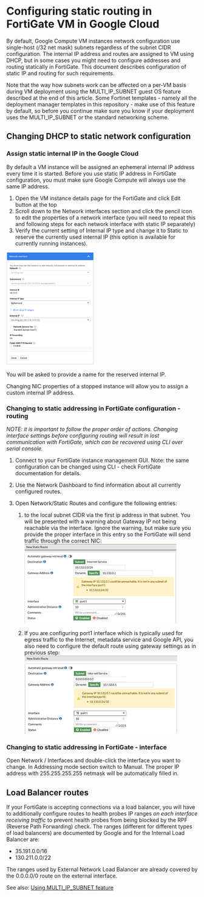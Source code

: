 # Configuring static routing in FortiGate VM in Google Cloud

By default, Google Compute VM instances network configuration use single-host (/32 net mask) subnets regardless of the subnet CIDR configuration. The internal IP address and routes are assigned to VM using DHCP, but in some cases you might need to configure addresses and routing statically in FortiGate. This document describes configuration of static IP and routing for such requirements.

Note that the way how subnets work can be affected on a per-VM basis during VM deployment using the MULTI_IP_SUBNET guest OS feature described at the end of this article. Some Fortinet templates - namely all the deployment manager templates in this repository - make use of this feature by default, so before you continue make sure you know if your deployment uses the MULTI_IP_SUBNET or the standard networking scheme.

## Changing DHCP to static network configuration

### Assign static internal IP in the Google Cloud

By default a VM instance will be assigned an ephemeral internal IP address every time it is started.  Before you use static IP address in FortiGate configuration, you must make sure Google Compute will always use the same IP address.

1.	Open the VM instance details page for the FortiGate and click Edit button at the top
2.	Scroll down to the Network interfaces section and click the pencil icon to edit the properties of a network interface (you will need to repeat this and following steps for each network interface with static IP separately)
3.	Verify the current setting of Internal IP type and change it to Static to reserve the currently used internal IP (this option is available for currently running instances).

![Network inteface screenshot](img/gcp-nic.png)

You will be asked to provide a name for the reserved internal IP.

Changing NIC properties of a stopped instance will allow you to assign a custom internal IP address.

### Changing to static addressing in FortiGate configuration - routing

*NOTE: it is important to follow the proper order of actions. Changing interface settings before configuring routing will result in lost communication with FortiGate, which can be recovered using CLI over serial console.*

1.	Connect to your FortiGate instance management GUI. Note: the same configuration can be changed using CLI - check FortiGate documentation for details.
2.	Use the Network Dashboard to find information about all currently configured routes.
3.	Open Network/Static Routes and configure the following entries:

    1.	to the local subnet CIDR via the first ip address in that subnet. You will be presented with a warning about Gateway IP not being reachable via the interface. Ignore the warning, but make sure you provide the proper interface in this entry so the FortiGate will send traffic through the correct NIC:
    ![](img/fgt-static-route-warning.png)

    1.	If you are configuring port1 interface which is typically used for egress traffic to the Internet, metadata service and Google API, you also need to configure the default route using gateway settings as in previous step:
    ![](img/fgt-new-static-route-default.png)


### Changing to static addressing in FortiGate - interface

Open Network / Interfaces and double-click the interface you want to change. In Addressing mode section switch to Manual. The proper IP address with 255.255.255.255 netmask will be automatically filled in.

## Load Balancer routes

If your FortiGate is accepting connections via a load balancer, you will have to additionally configure routes to health probes IP ranges *on each interface receiving traffic* to prevent health probes from being blocked by the RPF (Reverse Path Forwarding) check. The ranges (different for different types of load balancers) are documented by Google and for the Internal Load Balancer are:
-	35.191.0.0/16
-	130.211.0.0/22

The ranges used by External Network Load Balancer are already covered by the 0.0.0.0/0 route on the external interface.

See also: [Using MULTI_IP_SUBNET feature](multi_ip_subnet.md)
